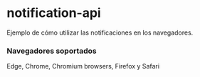 # notification-api
Ejemplo de cómo utilizar las notificaciones en los navegadores.

### Navegadores soportados
Edge, Chrome, Chromium browsers, Firefox y Safari
